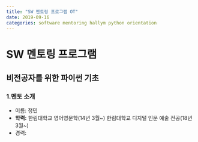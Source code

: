 ```yaml
---
title: "SW 멘토링 프로그램 OT"
date: 2019-09-16
categories: software mentoring hallym python orientation
---
```

# SW 멘토링 프로그램

## 비전공자를 위한 파이썬 기초

### 1.멘토 소개
- 이름: 정민
- **학력:** 한림대학교 영어영문학(14년 3월~) 한림대학교 디지털 인문 예술 전공(18년 3월~)
- 경력:
